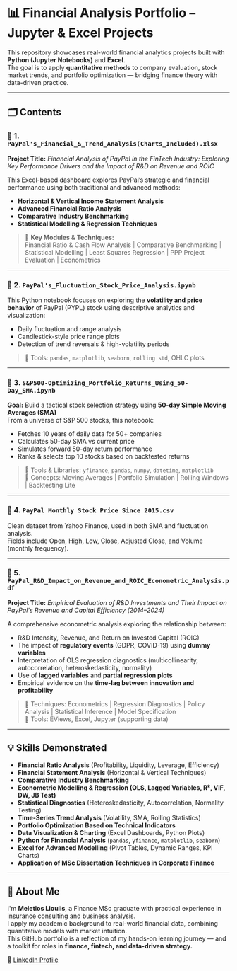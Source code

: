 # 📊 Financial Analysis Portfolio – Jupyter & Excel Projects

This repository showcases real-world financial analytics projects built with **Python (Jupyter Notebooks)** and **Excel**.  
The goal is to apply **quantitative methods** to company evaluation, stock market trends, and portfolio optimization — bridging finance theory with data-driven practice.

---

## 🗂️ Contents

### 📁 1. `PayPal's_Financial_&_Trend_Analysis(Charts_Included).xlsx`

**Project Title:** *Financial Analysis of PayPal in the FinTech Industry: Exploring Key Performance Drivers and the Impact of R&D on Revenue and ROIC*

This Excel-based dashboard explores PayPal’s strategic and financial performance using both traditional and advanced methods:
- **Horizontal & Vertical Income Statement Analysis**
- **Advanced Financial Ratio Analysis**
- **Comparative Industry Benchmarking**
- **Statistical Modelling & Regression Techniques**

> 📌 **Key Modules & Techniques:**  
Financial Ratio & Cash Flow Analysis | Comparative Benchmarking | Statistical Modelling | Least Squares Regression | PPP Project Evaluation | Econometrics

---

### 📁 2. `PayPal's_Fluctuation_Stock_Price_Analysis.ipynb`

This Python notebook focuses on exploring the **volatility and price behavior** of PayPal (PYPL) stock using descriptive analytics and visualization:
- Daily fluctuation and range analysis
- Candlestick-style price range plots
- Detection of trend reversals & high-volatility periods

> 📌 Tools: `pandas`, `matplotlib`, `seaborn`, `rolling std`, OHLC plots

---

### 📁 3. `S&P500-Optimizing_Portfolio_Returns_Using_50-Day_SMA.ipynb`

**Goal:** Build a tactical stock selection strategy using **50-day Simple Moving Averages (SMA)**  
From a universe of S&P 500 stocks, this notebook:
- Fetches 10 years of daily data for 50+ companies  
- Calculates 50-day SMA vs current price  
- Simulates forward 50-day return performance  
- Ranks & selects top 10 stocks based on backtested returns

> 📌 Tools & Libraries: `yfinance`, `pandas`, `numpy`, `datetime`, `matplotlib`  
> 📌 Concepts: Moving Averages | Portfolio Simulation | Rolling Windows | Backtesting Lite

---

### 📁 4. `PayPal Monthly Stock Price Since 2015.csv`

Clean dataset from Yahoo Finance, used in both SMA and fluctuation analysis.  
Fields include Open, High, Low, Close, Adjusted Close, and Volume (monthly frequency).

---

### 📁 5. `PayPal_R&D_Impact_on_Revenue_and_ROIC_Econometric_Analysis.pdf`

**Project Title:** *Empirical Evaluation of R&D Investments and Their Impact on PayPal's Revenue and Capital Efficiency (2014–2024)*

A comprehensive econometric analysis exploring the relationship between:
- R&D Intensity, Revenue, and Return on Invested Capital (ROIC)
- The impact of **regulatory events** (GDPR, COVID-19) using **dummy variables**
- Interpretation of OLS regression diagnostics (multicollinearity, autocorrelation, heteroskedasticity, normality)
- Use of **lagged variables** and **partial regression plots**
- Empirical evidence on the **time-lag between innovation and profitability**

> 📌 Techniques: Econometrics | Regression Diagnostics | Policy Analysis | Statistical Inference | Model Specification  
> 📌 Tools: EViews, Excel, Jupyter (supporting data)

---

## 💡 Skills Demonstrated

- **Financial Ratio Analysis** (Profitability, Liquidity, Leverage, Efficiency)  
- **Financial Statement Analysis** (Horizontal & Vertical Techniques)  
- **Comparative Industry Benchmarking**  
- **Econometric Modelling & Regression (OLS, Lagged Variables, R², VIF, DW, JB Test)**  
- **Statistical Diagnostics** (Heteroskedasticity, Autocorrelation, Normality Testing)  
- **Time-Series Trend Analysis** (Volatility, SMA, Rolling Statistics)  
- **Portfolio Optimization Based on Technical Indicators**  
- **Data Visualization & Charting** (Excel Dashboards, Python Plots)  
- **Python for Financial Analysis** (`pandas`, `yfinance`, `matplotlib`, `seaborn`)  
- **Excel for Advanced Modelling** (Pivot Tables, Dynamic Ranges, KPI Charts)  
- **Application of MSc Dissertation Techniques in Corporate Finance**

---

## 👤 About Me

I'm **Meletios Lioulis**, a Finance MSc graduate with practical experience in insurance consulting and business analysis.  
I apply my academic background to real-world financial data, combining quantitative models with market intuition.  
This GitHub portfolio is a reflection of my hands-on learning journey — and a toolkit for roles in **finance, fintech, and data-driven strategy.**

🔗 [LinkedIn Profile](https://www.linkedin.com/in/meletios-lioulis)
